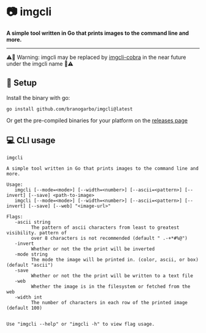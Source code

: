 # 📷 **imgcli**
**A simple tool written in Go that prints images to the command line and more.**

---

 ⚠️🚨 Warning: imgcli may be replaced by [imgcli-cobra](https://github.com/branogarbo/imgcli-cobra) in the near future under the imgcli name 🚨⚠️

## 🔧 **Setup**
Install the binary with go:
```
go install github.com/branogarbo/imgcli@latest
```

Or get the pre-compiled binaries for your platform on the [releases page](https://github.com/branogarbo/imgcli/releases)


## 💻 **CLI usage**
```
imgcli

A simple tool written in Go that prints images to the command line and more.

Usage:
   imgcli [--mode=<mode>] [--width=<number>] [--ascii=<pattern>] [--invert] [--save] <path-to-image>
   imgcli [--mode=<mode>] [--width=<number>] [--ascii=<pattern>] [--invert] [--save] [--web] "<image-url>"

Flags:
   -ascii string
         The pattern of ascii characters from least to greatest visibility. pattern of 
         over 8 characters is not recommended (default " .-+*#%@")
   -invert
         Whether or not the the print will be inverted
   -mode string
         The mode the image will be printed in. (color, ascii, or box) (default "ascii")
   -save
         Whether or not the the print will be written to a text file
   -web
         Whether the image is in the filesystem or fetched from the web
   -width int
         The number of characters in each row of the printed image (default 100)


Use "imgcli --help" or "imgcli -h" to view flag usage.
```